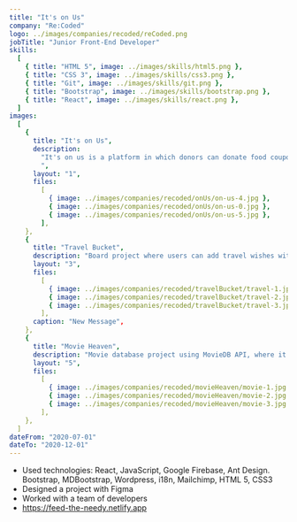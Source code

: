 ```yaml
---
title: "It's on Us"
company: "Re:Coded"
logo: ../images/companies/recoded/reCoded.png
jobTitle: "Junior Front-End Developer"
skills:
  [
    { title: "HTML 5", image: ../images/skills/html5.png },
    { title: "CSS 3", image: ../images/skills/css3.png },
    { title: "Git", image: ../images/skills/git.png },
    { title: "Bootstrap", image: ../images/skills/bootstrap.png },
    { title: "React", image: ../images/skills/react.png },
  ]
images:
  [
    {
      title: "It's on Us",
      description:
        "It's on us is a platform in which donors can donate food coupons to people in need from the chosen restaurants.
        ",
      layout: "1",
      files:
        [
          { image: ../images/companies/recoded/onUs/on-us-4.jpg },
          { image: ../images/companies/recoded/onUs/on-us-0.jpg },
          { image: ../images/companies/recoded/onUs/on-us-5.jpg },
        ],
    },
    {
      title: "Travel Bucket",
      description: "Board project where users can add travel wishes with additional data",
      layout: "3",
      files:
        [
          { image: ../images/companies/recoded/travelBucket/travel-1.jpg },
          { image: ../images/companies/recoded/travelBucket/travel-2.jpg },
          { image: ../images/companies/recoded/travelBucket/travel-3.jpg },
        ],
      caption: "New Message",
    },
    {
      title: "Movie Heaven",
      description: "Movie database project using MovieDB API, where it shows movies, their casts, ratings, trailers, related movies, genres.",
      layout: "5",
      files:
        [
          { image: ../images/companies/recoded/movieHeaven/movie-1.jpg },
          { image: ../images/companies/recoded/movieHeaven/movie-2.jpg },
          { image: ../images/companies/recoded/movieHeaven/movie-3.jpg },
        ],
    },
  ]
dateFrom: "2020-07-01"
dateTo: "2020-12-01"
---
```


- Used technologies: React, JavaScript, Google Firebase, Ant Design. Bootstrap, MDBootstrap, Wordpress, i18n, Mailchimp, HTML 5, CSS3
- Designed a project with Figma
- Worked with a team of developers
- https://feed-the-needy.netlify.app
